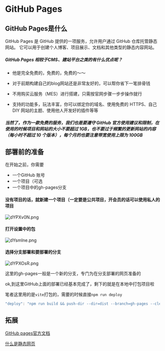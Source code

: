 # GitHub Pages

## GitHub Pages是什么

GitHub Pages 是 GitHub 提供的一项服务，允许用户通过 GitHub 仓库托管静态网站。
它可以用于创建个人博客、项目展示、文档和其他类型的静态内容网站。

##### GitHub Pages 相较于CMS、建站平台之类的有什么优点呢？

- 他是完全免费的，免费的，免费的～～

- 对于前期构建自己的blog网站还是非常友好的，可以帮你省下一笔排骨钱

- 不用购买云服务（MES）进行搭建，只需按官网步骤一步步操作就行

- 支持的功能多，玩法丰富，你可以绑定你的域名、使用免费的 HTTPS、自己 DIY 网站的主题、使用他人开发好的插件等等

##### 当然了，作为一款免费的服务，我们也是要遵守 GitHub 官方使用建议和限制，在使用的时候项目和网站的大小不要超过 1GB，也不要过于频繁的更新网站的内容（每小时不超过 10 个版本），每个月的也要注意带宽使用上限为 100GB

## 部署前的准备

在开始之前，你需要

- 一个GitHub 账号<br>
- 一个项目（可选
- 一个项目中的gh-pages分支

#### 没有项目的话，就新建一个项目（一定要是公共项目，开会员的话可以使用私人的项目

![dYPXv0N.png](https://iili.io/dYPXv0N.png)

#### 打开设置中的包

![dYsmIne.png](https://iili.io/dYsmIne.png)

#### 选择分支部署和要部署的分支

![dYPXOsR.png](https://iili.io/dYPXOsR.png)

这里的gh-pages一般是一个新的分支，专门为在分支部署的网页准备的

ok,到这里GitHub上面的部署已经基本完成了，剩下的就是在本地中打包项目啦

笔者这里用的是`vite`打包的，需要的时候直接`npm run deploy`

```js
"deploy": "npm run build && push-dir --dir=dist --branch=gh-pages --cleanup"
```

## 拓展

[GitHub pages官方文档](https://docs.github.com/zh/pages/quickstart)

[什么是静态网页](/src/views/github/static-web.vue)
